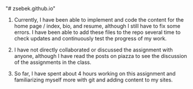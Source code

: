 "# zsebek.github.io" 

1. Currently, I have been able to implement and code
   the content for the home page / index, bio, and resume,
   although I still have to fix some errors. I have been
   able to add these files to the repo several time to check updates and continuously test the progress of my work. 


2. I have not directly collaborated or discussed the 
   assignment with anyone, although I have read the posts on
   piazza to see the discussion of the assignments in the class. 

3. So far, I have spent about 4 hours working on this 
   assignment and familiarizing myself more with git and 
   adding content to my sites. 

         
